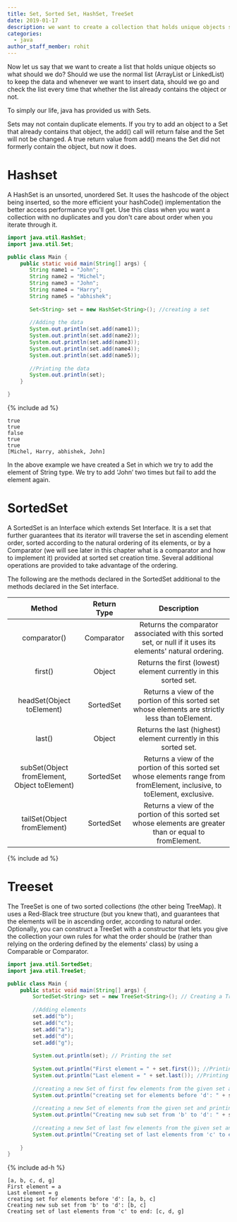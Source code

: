 ```yaml
---
title: Set, Sorted Set, HashSet, TreeSet
date: 2019-01-17
description: we want to create a collection that holds unique objects so what should we do?  
categories:
  - java
author_staff_member: rohit
---
```


Now let us say that we want to create a list that holds unique objects so what should we do? Should we use the normal list (ArrayList or LinkedList) to keep the data and whenever we want to insert data, should we go and check the list every time that whether the list already contains the object or not.

To simply our life, java has provided us with Sets.

Sets may not contain duplicate elements. If you try to add an object to a Set that already contains that object, the add() call will return false and the Set will not be changed. A true return value from add() means the Set did not formerly contain the object, but now it does.

# Hashset
A HashSet is an unsorted, unordered Set. It uses the hashcode of the object being inserted, so the more efficient your hashCode() implementation the better access performance you'll get. Use this class when you want a collection with no duplicates and you don't care about order when you iterate through it.

```java
import java.util.HashSet;
import java.util.Set;

public class Main {
	public static void main(String[] args) {
       String name1 = "John";
       String name2 = "Michel";
       String name3 = "John";
       String name4 = "Harry";
       String name5 = "abhishek";
       
       Set<String> set = new HashSet<String>(); //creating a set
       
       //Adding the data
       System.out.println(set.add(name1));
       System.out.println(set.add(name2));
       System.out.println(set.add(name3));
       System.out.println(set.add(name4));
       System.out.println(set.add(name5));
       
       //Printing the data 
       System.out.println(set);
	}

}
```
{% include ad %}
```text
true
true
false
true
true
[Michel, Harry, abhishek, John]
```

In the above example we have created a Set in which we try to add the element of String type. We try to add ‘John’ two times but fail to add the element again.

# SortedSet 

A SortedSet is an Interface which extends Set Interface. It is a set that further guarantees that its iterator will traverse the set in ascending element order, sorted according to the natural ordering of its elements, or by a Comparator (we will see later in this chapter what is a comparator and how to implement it) provided at sorted set creation time. Several additional operations are provided to take advantage of the ordering.

The following are the methods declared in the SortedSet additional to the methods declared in the Set interface.

| Method | Return Type | Description |
|:---:|:---:|:---:| 
| comparator() | Comparator | Returns the comparator associated with this sorted set, or null if it uses its elements' natural ordering. | 
| first() |  Object |  Returns the first (lowest) element currently in this sorted set. |
| headSet(Object toElement) |  SortedSet |  Returns a view of the portion of this sorted set whose elements are strictly less than toElement.| 
| last() | Object |  Returns the last (highest) element currently in this sorted set. |
| subSet(Object fromElement, Object toElement) | SortedSet | Returns a view of the portion of this sorted set whose elements range from fromElement, inclusive, to toElement, exclusive. | 
| tailSet(Object fromElement) | SortedSet | Returns a view of the portion of this sorted set whose elements are greater than or equal to fromElement. |

{% include ad %}
# Treeset

The TreeSet is one of two sorted collections (the other being TreeMap). It uses a Red-Black tree structure (but you knew that), and guarantees that the elements will be in ascending order, according to natural order. Optionally, you can construct a TreeSet with a constructor that lets you give the collection your own rules for what the order should be (rather than relying on the ordering defined by the elements' class) by using a Comparable or Comparator.
```java
import java.util.SortedSet;
import java.util.TreeSet;

public class Main {
	public static void main(String[] args) {
		SortedSet<String> set = new TreeSet<String>(); // Creating a TreeSet Object
		
		//Adding elements
		set.add("b");
		set.add("c");
		set.add("a");
		set.add("d");
		set.add("g");
		
		System.out.println(set); // Printing the set
		
		System.out.println("First element = " + set.first()); //Printing the First element of the set.
		System.out.println("Last element = " + set.last()); //Printing the Last element of the set
		
		//creating a new Set of first few elements from the given set and printing the set
		System.out.println("creating set for elements before 'd': " + set.headSet("d"));
		
		//creating a new Set of elements from the given set and printing the set
		System.out.println("Creating new sub set from 'b' to 'd': " + set.subSet("b", "d"));
		
		//creating a new Set of last few elements from the given set and printing the set
		System.out.println("Creating set of last elements from 'c' to end: " + set.tailSet("c"));
		
	}
}
```
{% include ad-h %}
```text
[a, b, c, d, g]
First element = a
Last element = g
creating set for elements before 'd': [a, b, c]
Creating new sub set from 'b' to 'd': [b, c]
Creating set of last elements from 'c' to end: [c, d, g]
```

